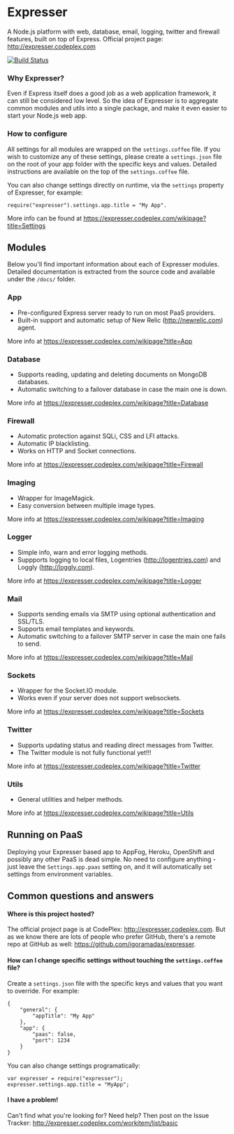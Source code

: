 # Expresser

A Node.js platform with web, database, email, logging, twitter and firewall features, built on top of Express.
Official project page: http://expresser.codeplex.com

[![Build Status](https://travis-ci.org/igoramadas/expresser.png?branch=master)](https://travis-ci.org/igoramadas/expresser)


### Why Expresser?

Even if Express itself does a good job as a web application framework, it can still be considered low level.
So the idea of Expresser is to aggregate common modules and utils into a single package, and make it even easier to
start your Node.js web app.


### How to configure

All settings for all modules are wrapped on the `settings.coffee` file. If you wish to customize any of
these settings, please create a `settings.json` file on the root of your app folder with the specific keys
and values. Detailed instructions are available on the top of the `settings.coffee` file.

You can also change settings directly on runtime, via the `settings` property of Expresser, for example:

    require("expresser").settings.app.title = "My App".

More info can be found at https://expresser.codeplex.com/wikipage?title=Settings


## Modules

Below you'll find important information about each of Expresser modules. Detailed documentation is extracted from
the source code and available under the `/docs/` folder.


### App
*   Pre-configured Express server ready to run on most PaaS providers.
*   Built-in support and automatic setup of New Relic (http://newrelic.com) agent.

More info at https://expresser.codeplex.com/wikipage?title=App


### Database
*   Supports reading, updating and deleting documents on MongoDB databases.
*   Automatic switching to a failover database in case the main one is down.

More info at https://expresser.codeplex.com/wikipage?title=Database


### Firewall
*   Automatic protection against SQLi, CSS and LFI attacks.
*   Automatic IP blacklisting.
*   Works on HTTP and Socket connections.

More info at https://expresser.codeplex.com/wikipage?title=Firewall


### Imaging
*   Wrapper for ImageMagick.
*   Easy conversion between multiple image types.

More info at https://expresser.codeplex.com/wikipage?title=Imaging


### Logger
*   Simple info, warn and error logging methods.
*   Suppports logging to local files, Logentries (http://logentries.com) and Loggly (http://loggly.com).

More info at https://expresser.codeplex.com/wikipage?title=Logger


### Mail
*   Supports sending emails via SMTP using optional authentication and SSL/TLS.
*   Supports email templates and keywords.
*   Automatic switching to a failover SMTP server in case the main one fails to send.

More info at https://expresser.codeplex.com/wikipage?title=Mail


### Sockets
*   Wrapper for the Socket.IO module.
*   Works even if your server does not support websockets.

More info at https://expresser.codeplex.com/wikipage?title=Sockets


### Twitter
*   Supports updating status and reading direct messages from Twitter.
*   The Twitter module is not fully functional yet!!!

More info at https://expresser.codeplex.com/wikipage?title=Twitter


### Utils
*   General utilities and helper methods.

More info at https://expresser.codeplex.com/wikipage?title=Utils


## Running on PaaS

Deploying your Expresser based app to AppFog, Heroku, OpenShift and possibly any other PaaS is dead simple.
No need to configure anything - just leave the `Settings.app.paas` setting on, and it will automatically set
settings from environment variables.


## Common questions and answers

#### Where is this project hosted?

The official project page is at CodePlex: http://expresser.codeplex.com. But as we know there are lots of people
who prefer GitHub, there's a remote repo at GitHub as well: https://github.com/igoramadas/expresser.

#### How can I change specific settings without touching the `settings.coffee` file?

Create a `settings.json` file with the specific keys and values that you want to override. For example:

    {
        "general": {
            "appTitle": "My App"
        },
        "app": {
            "paas": false,
            "port": 1234
        }
    }

You can also change settings programatically:

    var expresser = require("expresser");
    expresser.settings.app.title = "MyApp";

#### I have a problem!

Can't find what you're looking for? Need help? Then post on the Issue Tracker: http://expresser.codeplex.com/workitem/list/basic
